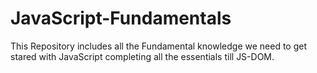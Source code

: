 # JavaScript-Fundamentals
This Repository includes all the Fundamental knowledge we need to get stared with JavaScript completing all the essentials till JS-DOM.

